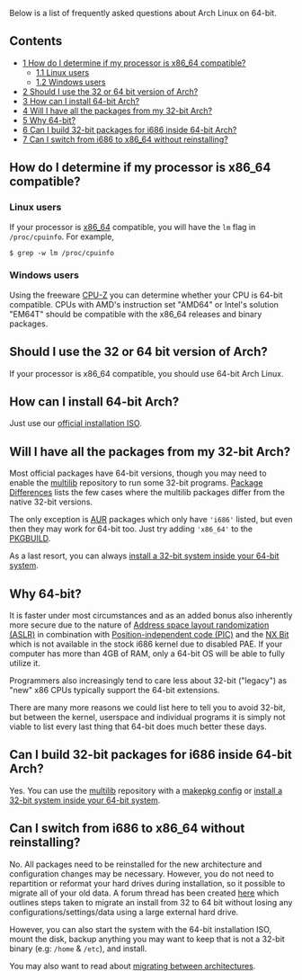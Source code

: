 Below is a list of frequently asked questions about Arch Linux on 64-bit.

## Contents

*   [1 How do I determine if my processor is x86_64 compatible?](#How_do_I_determine_if_my_processor_is_x86_64_compatible.3F)
    *   [1.1 Linux users](#Linux_users)
    *   [1.2 Windows users](#Windows_users)
*   [2 Should I use the 32 or 64 bit version of Arch?](#Should_I_use_the_32_or_64_bit_version_of_Arch.3F)
*   [3 How can I install 64-bit Arch?](#How_can_I_install_64-bit_Arch.3F)
*   [4 Will I have all the packages from my 32-bit Arch?](#Will_I_have_all_the_packages_from_my_32-bit_Arch.3F)
*   [5 Why 64-bit?](#Why_64-bit.3F)
*   [6 Can I build 32-bit packages for i686 inside 64-bit Arch?](#Can_I_build_32-bit_packages_for_i686_inside_64-bit_Arch.3F)
*   [7 Can I switch from i686 to x86_64 without reinstalling?](#Can_I_switch_from_i686_to_x86_64_without_reinstalling.3F)

## How do I determine if my processor is x86_64 compatible?

### Linux users

If your processor is [x86_64](https://en.wikipedia.org/wiki/X86-64 "wikipedia:X86-64") compatible, you will have the `lm` flag in `/proc/cpuinfo`. For example,

```
$ grep -w lm /proc/cpuinfo

```

### Windows users

Using the freeware [CPU-Z](http://www.cpuid.com/cpuz.php) you can determine whether your CPU is 64-bit compatible. CPUs with AMD's instruction set "AMD64" or Intel's solution "EM64T" should be compatible with the x86_64 releases and binary packages.

## Should I use the 32 or 64 bit version of Arch?

If your processor is x86_64 compatible, you should use 64-bit Arch Linux.

## How can I install 64-bit Arch?

Just use our [official installation ISO](https://www.archlinux.org/download/).

## Will I have all the packages from my 32-bit Arch?

Most official packages have 64-bit versions, though you may need to enable the [multilib](/index.php/Multilib "Multilib") repository to run some 32-bit programs. [Package Differences](https://www.archlinux.org/packages/differences/) lists the few cases where the multilib packages differ from the native 32-bit versions.

The only exception is [AUR](/index.php/AUR "AUR") packages which only have `'i686'` listed, but even then they may work for 64-bit too. Just try adding `'x86_64'` to the [PKGBUILD](/index.php/PKGBUILD "PKGBUILD").

As a last resort, you can always [install a 32-bit system inside your 64-bit system](/index.php/Install_bundled_32-bit_system_in_64-bit_system "Install bundled 32-bit system in 64-bit system").

## Why 64-bit?

It is faster under most circumstances and as an added bonus also inherently more secure due to the nature of [Address space layout randomization (ASLR)](https://en.wikipedia.org/wiki/Address_space_layout_randomization "wikipedia:Address space layout randomization") in combination with [Position-independent code (PIC)](https://en.wikipedia.org/wiki/Position-independent_code "wikipedia:Position-independent code") and the [NX Bit](https://en.wikipedia.org/wiki/NX_Bit "wikipedia:NX Bit") which is not available in the stock i686 kernel due to disabled PAE. If your computer has more than 4GB of RAM, only a 64-bit OS will be able to fully utilize it.

Programmers also increasingly tend to care less about 32-bit ("legacy") as "new" x86 CPUs typically support the 64-bit extensions.

There are many more reasons we could list here to tell you to avoid 32-bit, but between the kernel, userspace and individual programs it is simply not viable to list every last thing that 64-bit does much better these days.

## Can I build 32-bit packages for i686 inside 64-bit Arch?

Yes. You can use the [multilib](/index.php/Multilib "Multilib") repository with a [makepkg config](/index.php/Makepkg#Build_32-bit_packages_on_a_64-bit_system "Makepkg") or [install a 32-bit system inside your 64-bit system](/index.php/Install_bundled_32-bit_system_in_64-bit_system "Install bundled 32-bit system in 64-bit system").

## Can I switch from i686 to x86_64 without reinstalling?

No. All packages need to be reinstalled for the new architecture and configuration changes may be necessary. However, you do not need to repartition or reformat your hard drives during installation, so it possible to migrate all of your old data. A forum thread has been created [here](https://bbs.archlinux.org/viewtopic.php?id=64485) which outlines steps taken to migrate an install from 32 to 64 bit without losing any configurations/settings/data using a large external hard drive.

However, you can also start the system with the 64-bit installation ISO, mount the disk, backup anything you may want to keep that is not a 32-bit binary (e.g: `/home` & `/etc`), and install.

You may also want to read about [migrating between architectures](/index.php/Migrating_between_architectures "Migrating between architectures").